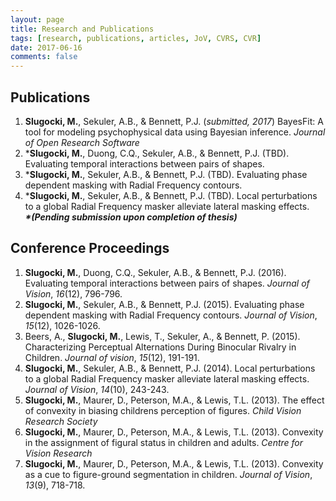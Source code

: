 ```yaml
---
layout: page
title: Research and Publications
tags: [research, publications, articles, JoV, CVRS, CVR]
date: 2017-06-16
comments: false
---
```

    
## Publications 
1. **Slugocki, M.**, Sekuler, A.B., & Bennett, P.J. (*submitted, 2017*) BayesFit: A tool for modeling psychophysical data using Bayesian inference. *Journal of Open Research Software*
1. \***Slugocki, M.**, Duong, C.Q., Sekuler, A.B., & Bennett, P.J. (TBD). Evaluating temporal interactions between pairs of shapes. 
2. \***Slugocki, M.**, Sekuler, A.B., & Bennett, P.J. (TBD). Evaluating phase dependent masking with Radial Frequency contours. 
3. \***Slugocki, M.**, Sekuler, A.B., & Bennett, P.J. (TBD). Local perturbations to a global Radial Frequency masker alleviate lateral masking effects.  
**_\*(Pending submission upon completion of thesis)_**

## Conference Proceedings
1. **Slugocki, M.**, Duong, C.Q., Sekuler, A.B., & Bennett, P.J. (2016). Evaluating temporal interactions between pairs of shapes. *Journal of Vision*, *16*(12), 796-796. 
2. **Slugocki, M.**, Sekuler, A.B., & Bennett, P.J. (2015). Evaluating phase dependent masking with Radial Frequency contours. *Journal of Vision*, *15*(12), 1026-1026.
3. Beers, A., **Slugocki, M.**, Lewis, T., Sekuler, A., & Bennett, P. (2015). Characterizing Perceptual Alternations During Binocular Rivalry in Children. *Journal of vision*, *15*(12), 191-191.
4. **Slugocki, M.**, Sekuler, A.B., & Bennett, P.J. (2014). Local perturbations to a global Radial Frequency masker alleviate lateral masking effects. *Journal of Vision*, *14*(10), 243-243. 
5. **Slugocki, M.**, Maurer, D., Peterson, M.A., & Lewis, T.L. (2013). The effect of convexity in biasing childrens perception of figures. *Child Vision Research Society*
6. **Slugocki, M.**, Maurer, D., Peterson, M.A., & Lewis, T.L. (2013). Convexity in the assignment of figural status in children and adults. *Centre for Vision Research*
7. **Slugocki, M.**, Maurer, D., Peterson, M.A., & Lewis, T.L. (2013). Convexity as a cue to figure-ground segmentation in children. *Journal of Vision*, *13*(9), 718-718. 
 

 
